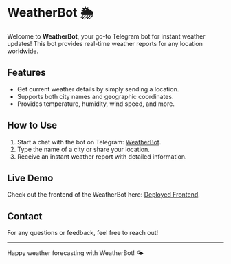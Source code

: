 # WeatherBot 🌦️

Welcome to **WeatherBot**, your go-to Telegram bot for instant weather updates! This bot provides real-time weather reports for any location worldwide.

## Features

- Get current weather details by simply sending a location.
- Supports both city names and geographic coordinates.
- Provides temperature, humidity, wind speed, and more.

## How to Use

1. Start a chat with the bot on Telegram: [WeatherBot](https://t.me/muskan10_bot).
2. Type the name of a city or share your location.
3. Receive an instant weather report with detailed information.

## Live Demo

Check out the frontend of the WeatherBot here: [Deployed Frontend](https://telegram-bot-frontend-ast.vercel.app/).

## Contact

For any questions or feedback, feel free to reach out!

---

Happy weather forecasting with WeatherBot! 🌤️
